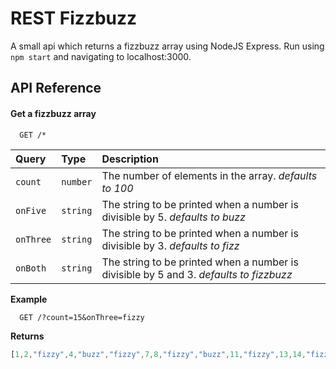 
# REST Fizzbuzz

A small api which returns a fizzbuzz array using NodeJS Express. Run using `npm start` and navigating to localhost:3000.


## API Reference

#### Get a fizzbuzz array

```http
  GET /*
```

| Query | Type     | Description                |
| :-------- | :------- | :------------------------- |
| `count` | `number` | The number of elements in the array. *defaults to 100* |
| `onFive` | `string` | The string to be printed when a number is divisible by 5. *defaults to buzz* |
| `onThree` | `string` | The string to be printed when a number is divisible by 3. *defaults to fizz* |
| `onBoth` | `string` | The string to be printed when a number is divisible by 5 and 3. *defaults to fizzbuzz* |

**Example**

```http
  GET /?count=15&onThree=fizzy
```
**Returns**
```javascript
[1,2,"fizzy",4,"buzz","fizzy",7,8,"fizzy","buzz",11,"fizzy",13,14,"fizzbuzz"]
```

